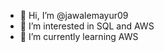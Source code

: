 - 👋 Hi, I’m @jawalemayur09
- 👀 I’m interested in SQL and AWS
- 🌱 I’m currently learning AWS


<!---
jawalemayur09/jawalemayur09 is a ✨ special ✨ repository because its `README.md` (this file) appears on your GitHub profile.
You can click the Preview link to take a look at your changes.
--->
